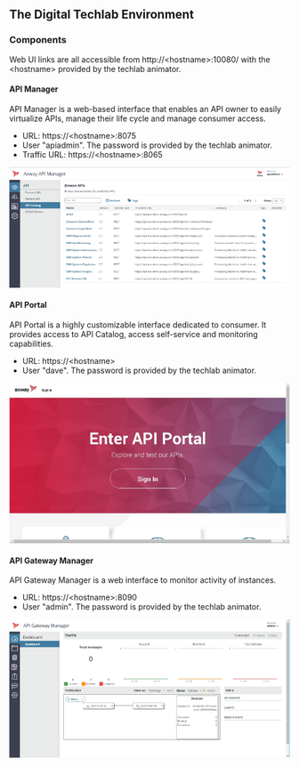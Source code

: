 ## The Digital Techlab Environment



### Components

Web UI links are all accessible from http://\<hostname\>:10080/ with the \<hostname\> provided by the techlab animator.

#### API Manager

API Manager is a web-based interface that enables an API owner to easily virtualize APIs, manage their life cycle and manage consumer access. 
- URL: https://\<hostname\>:8075
- User "apiadmin". The password is provided by the techlab animator.
- Traffic URL: https://\<hostname\>:8065

![api_manager.png](../APIM_Reference_Environment/imgs/api_manager.png)

#### API Portal

API Portal is a highly customizable interface dedicated to consumer. It provides access to API Catalog, access self-service and monitoring capabilities.
- URL: https://\<hostname\>
- User "dave". The password is provided by the techlab animator.

![api_portal.png](../APIM_Reference_Environment/imgs/api_portal.png)

#### API Gateway Manager

API Gateway Manager is a web interface to monitor activity of instances.
- URL: https://\<hostname\>:8090 
- User "admin". The password is provided by the techlab animator.

![api_gateway_manager.png](../APIM_Reference_Environment/imgs/api_gateway_manager.png)